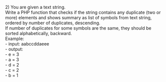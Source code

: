 <p>
2) You are given a text string.<br>
Write a PHP function that checks if the string contains any duplicate (two or more) elements and shows summary as list of symbols from text string, ordered by number of duplicates, descending.<br>
If number of duplicates for some symbols are the same, they should be sorted alphabetically, backward.<br>
Example:<br>
- input: aabccddaeee<br>
- output:<br>
- e = 3<br>
- a = 3<br>
- d = 2<br>
- c = 2<br>
- b = 1<br>
</p>
